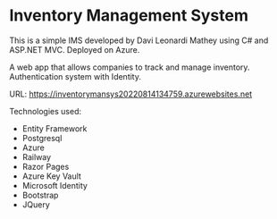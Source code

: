 # Inventory Management System

This is a simple IMS developed by Davi Leonardi Mathey using C# and ASP.NET MVC. Deployed on Azure.

A web app that allows companies to track and manage inventory. Authentication system with Identity.

URL: https://inventorymansys20220814134759.azurewebsites.net

Technologies used:
- Entity Framework
- Postgresql
- Azure
- Railway
- Razor Pages
- Azure Key Vault
- Microsoft Identity
- Bootstrap
- JQuery
